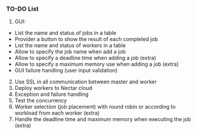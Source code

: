 ### TO-DO List ###
1. GUI:
* List the name and status of jobs in a table
* Provider a button to show the result of each completed job
* List the name and status of workers in a table
* Allow to specify the job name when add a job
* Allow to specify a deadline time when adding a job (extra)
* Allow to specify a maximum memory use when adding a job (extra)
* GUI failure handling (user input validation)
2. Use SSL in all communication between master and worker
3. Deploy workers to Nectar cloud
4. Exception and failure handling
5. Test the concurrency
6. Worker selection (job placement) with round robin or according to workload from each worker (extra)
7. Handle the deadline time and maximum memory when executing the job (extra)